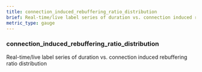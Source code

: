 ```yaml
---
title: connection_induced_rebuffering_ratio_distribution
brief: Real-time/live label series of duration vs. connection induced rebuffering ratio distribution
metric_type: gauge
---
```

### connection_induced_rebuffering_ratio_distribution

Real-time/live label series of duration vs. connection induced rebuffering ratio distribution